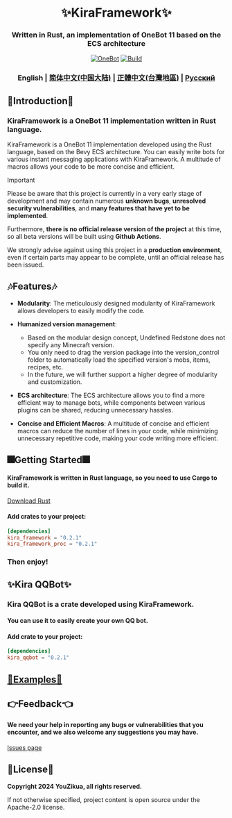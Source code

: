 <div align="center">
  
  # ✨KiraFramework✨
  
  <h3 align="center">Written in Rust, an implementation of OneBot 11 based on the ECS architecture</h3>

  <a href="https://github.com/botuniverse/onebot-11"><img src="https://img.shields.io/badge/OneBot-11-black" alt="OneBot"></a>
  <a href="https://github.com/YouZiSoftware/KiraFramework/actions"><img src="https://github.com/YouZiSoftware/KiraFramework/actions/workflows/rust.yml/badge.svg" alt="Build"/></a>

  ### English | [简体中文(中国大陆)](README_zh_CN.md) | [正體中文(台灣地區)](README_zh_TW.md) | [Русский](README_ru.md)
</div>

## 🎉Introduction🎉
### KiraFramework is a OneBot 11 implementation written in Rust language.
KiraFramework is a OneBot 11 implementation developed using the Rust language, based on the Bevy ECS architecture. You can easily write bots for various instant messaging applications with KiraFramework. A multitude of macros allows your code to be more concise and efficient.
> [!IMPORTANT]
> Please be aware that this project is currently in a very early stage of development and may contain numerous **unknown bugs**, **unresolved security vulnerabilities**, and **many features that have yet to be implemented**.
> 
> Furthermore, **there is no official release version of the project** at this time, so all beta versions will be built using **Github Actions**.
> 
> We strongly advise against using this project in a **production environment**, even if certain parts may appear to be complete, until an official release has been issued.
## 🎶Features🎶
- **Modularity**: The meticulously designed modularity of KiraFramework allows developers to easily modify the code.

- **Humanized version management**:
  - Based on the modular design concept, Undefined Redstone does not specify any Minecraft version.
  - You only need to drag the version package into the version_control folder to automatically load the specified version's mobs, items, recipes, etc.
  - In the future, we will further support a higher degree of modularity and customization.

- **ECS architecture**: The ECS architecture allows you to find a more efficient way to manage bots, while components between various plugins can be shared, reducing unnecessary hassles.

- **Concise and Efficient Macros**: A multitude of concise and efficient macros can reduce the number of lines in your code, while minimizing unnecessary repetitive code, making your code writing more efficient.

## 🎆Getting Started🎆
#### KiraFramework is written in Rust language, so you need to use Cargo to build it.
[Download Rust](https://www.rust-lang.org/en-US/learn/get-started)

#### Add crates to your project:
```toml
[dependencies]
kira_framework = "0.2.1"
kira_framework_proc = "0.2.1"
```

### Then enjoy!

## ✨Kira QQBot✨
### Kira QQBot is a crate developed using KiraFramework.
#### You can use it to easily create your own QQ bot.

#### Add crate to your project:
```toml
[dependencies]
kira_qqbot = "0.2.1"
```

## [📕Examples📕](https://github.com/YouZiSoftware/KiraFramework/tree/main/examples)

## 👉Feedback👈
#### We need your help in reporting any bugs or vulnerabilities that you encounter, and we also welcome any suggestions you may have.

[Issues page](https://github.com/YouZiSoftware/KiraFramework/issues)

## 📄License📄

**Copyright 2024 YouZikua, all rights reserved.**

If not otherwise specified, project content is open source under the Apache-2.0 license.

